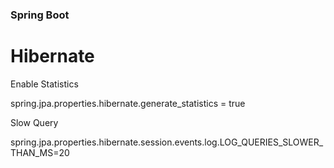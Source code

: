 ### Spring Boot

# Hibernate

Enable Statistics

spring.jpa.properties.hibernate.generate_statistics = true

Slow Query

spring.jpa.properties.hibernate.session.events.log.LOG_QUERIES_SLOWER_THAN_MS=20
